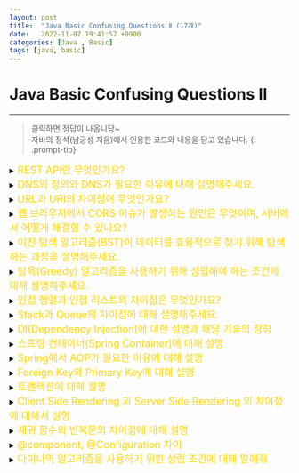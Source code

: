```yaml
---
layout: post
title:  "Java Basic Confusing Questions Ⅱ (17개)"
date:   2022-11-07 19:41:57 +0900
categories: [Java , Basic]
tags: [java, basic]
---
```


# Java Basic Confusing Questions Ⅱ
---
> 클릭하면 정답이 나옵니당~  
> 자바의 정석(남궁성 지음)에서 인용한 코드와 내용을 담고 있습니다.
{: .prompt-tip}


<details>
<summary><span style="color: gold"><font size ="+1"> REST API란 무엇인가요?	</font></span></summary>
<div markdown="1">
`기본형` 변수의 실제 데이터를 저장  
`참조형` 주소값의 데이터를 저장한다.  
>자바는 C와 다르게 참조형 변수끼리 연산이 안된다.
{: .prompt-warning}

</div>
</details>

<details>
<summary>
<span style="color: gold"><font size ="+1"> DNS의 정의와 DNS가 필요한 이유에 대해 설명해주세요.		 </font></span></summary>
<div markdown="1">


</div>
</details>

								
<details>
<summary>
<span style="color: gold"><font size ="+1"> URL과 URI의 차이점이 무엇인가요?	</font></span></summary>
<div markdown="1">


</div>
</details>

<details>
<summary>
<span style="color: gold"><font size ="+1"> 웹 브라우저에서 CORS 이슈가 발생하는 원인은 무엇이며, 서버에서 어떻게 해결할 수 있나요? </font></span></summary>
<div markdown="1">


</div>
</details>
								

<details>
<summary>
<span style="color: gold"><font size ="+1"> 이진 탐색 알고리즘(BST)이 데이터를 효율적으로 찾기 위해 탐색하는 과정을 설명해주세요.	 </font></span></summary>
<div markdown="1">


</div>
</details>								
								

<details>
<summary>
<span style="color: gold"><font size ="+1"> 탐욕(Greedy) 알고리즘을 사용하기 위해 성립해야 하는 조건에 대해 설명해주세요. </font></span></summary>
<div markdown="1">


</div>
</details>										



<details>
<summary>
<span style="color: gold"><font size ="+1"> 인접 행렬과 인접 리스트의 차이점은 무엇인가요?		 </font></span></summary>
<div markdown="1">


</div>
</details>		

								

<details>
<summary>
<span style="color: gold"><font size ="+1"> Stack과 Queue의 차이점에 대해 설명해주세요.	</font></span></summary>
<div markdown="1">


</div>
</details>										

<details>
<summary>
<span style="color: gold"><font size ="+1"> DI(Dependency Injection)에 대한 설명과 해당 기술의 장점	 </font></span></summary>
<div markdown="1">


</div>
</details>										

<details>
<summary>
<span style="color: gold"><font size ="+1"> 스프링 컨테이너(Spring Container)에 대해 설명 </font></span></summary>
<div markdown="1">


</div>
</details>		
									


</div>
</details>										

<details>
<summary>
<span style="color: gold"><font size ="+1"> Spring에서 AOP가 필요한 이유에 대해 설명 </font></span></summary>
<div markdown="1">


</div>
</details>		
									


</div>
</details>										

<details>
<summary>
<span style="color: gold"><font size ="+1">Foreign Key와 Primary Key에 대해 설명</font></span></summary>
<div markdown="1">


</div>
</details>		
									

        
<details>
<summary>
<span style="color: gold"><font size ="+1">트랜잭션에 대해 설명</font></span></summary>
<div markdown="1">


</div>
</details>		
									


        
<details>
<summary>
<span style="color: gold"><font size ="+1">Client Side Rendering 과 Server Side Rendering 의 차이점에 대해서 설명</font></span></summary>
<div markdown="1">


</div>
</details>		

   
<details>
<summary>
<span style="color: gold"><font size ="+1">재귀 함수와 반복문의 차이점에 대해 설명</font></span></summary>
<div markdown="1">


</div>
</details>		
   
<details>
<summary>
<span style="color: gold"><font size ="+1">@component, @Configuration 차이	</font></span></summary>
<div markdown="1">


</div>
</details>		
	   								
<details>
<summary>
<span style="color: gold"><font size ="+1">다이나믹 알고리즘을 사용하기 위한 성립 조건에 대해 말해줘	</font></span></summary>
<div markdown="1">


</div>
</details>		
